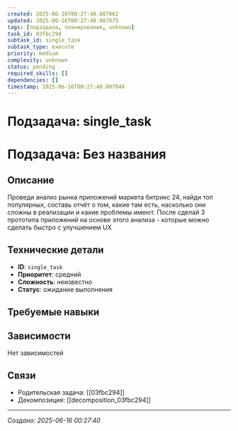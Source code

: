 ```yaml
---
created: 2025-06-16T00:27:40.087062
updated: 2025-06-16T00:27:40.087075
tags: [подзадача, планирование, unknown]
task_id: 03fbc294
subtask_id: single_task
subtask_type: execute
priority: medium
complexity: unknown
status: pending
required_skills: []
dependencies: []
timestamp: 2025-06-16T00:27:40.087048
---
```


# Подзадача: single_task

# Подзадача: Без названия

## Описание
Проведи анализ рынка приложений маркета битрикс 24, найди топ популярных, составь отчёт о том, какие там есть, насколько они сложны в реализации и какие проблемы имеют. После сделай 3 прототипа приложений на основе этого анализа - которые можно сделать быстро с улучшением UX

## Технические детали
- **ID**: `single_task`
- **Приоритет**: средний
- **Сложность**: неизвестно
- **Статус**: ожидание выполнения

## Требуемые навыки


## Зависимости
Нет зависимостей

## Связи
- Родительская задача: [[03fbc294]]
- Декомпозиция: [[decomposition_03fbc294]]

---
*Создано: 2025-06-16 00:27:40*
